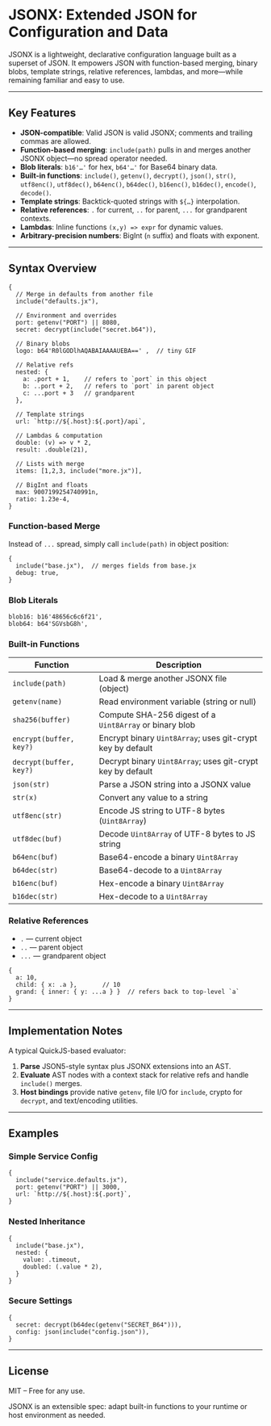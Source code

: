 # JSONX: Extended JSON for Configuration and Data

JSONX is a lightweight, declarative configuration language built as a superset of JSON. It empowers JSON with function-based merging, binary blobs, template strings, relative references, lambdas, and more—while remaining familiar and easy to use.

---

## Key Features

* **JSON-compatible**: Valid JSON is valid JSONX; comments and trailing commas are allowed.
* **Function-based merging**: `include(path)` pulls in and merges another JSONX object—no spread operator needed.
* **Blob literals**: `b16'…'` for hex, `b64'…'` for Base64 binary data.
* **Built-in functions**: `include()`, `getenv()`, `decrypt()`, `json()`, `str()`, `utf8enc()`, `utf8dec()`, `b64enc()`, `b64dec()`, `b16enc()`, `b16dec()`, `encode()`, `decode()`.
* **Template strings**: Backtick-quoted strings with `${…}` interpolation.
* **Relative references**:  `.` for current, `..` for parent, `...` for grandparent contexts.
* **Lambdas**: Inline functions `(x,y) => expr` for dynamic values.
* **Arbitrary-precision numbers**: BigInt (`n` suffix) and floats with exponent.

---

## Syntax Overview

```jx
{
  // Merge in defaults from another file
  include("defaults.jx"),

  // Environment and overrides
  port: getenv("PORT") || 8080,
  secret: decrypt(include("secret.b64")),

  // Binary blobs
  logo: b64'R0lGODlhAQABAIAAAAUEBA==' ,  // tiny GIF

  // Relative refs
  nested: {
    a: .port + 1,    // refers to `port` in this object
    b: ..port + 2,   // refers to `port` in parent object
    c: ...port + 3   // grandparent
  },

  // Template strings
  url: `http://${.host}:${.port}/api`,

  // Lambdas & computation
  double: (v) => v * 2,
  result: .double(21),

  // Lists with merge
  items: [1,2,3, include("more.jx")],

  // BigInt and floats
  max: 9007199254740991n,
  ratio: 1.23e-4,
}
```

### Function-based Merge

Instead of `...` spread, simply call `include(path)` in object position:

```jx
{
  include("base.jx"),  // merges fields from base.jx
  debug: true,
}
```

### Blob Literals

```jx
blob16: b16'48656c6c6f21',
blob64: b64'SGVsbG8h',
```

### Built-in Functions

| Function                | Description                                                |
| ----------------------- | ---------------------------------------------------------- |
| `include(path)`         | Load & merge another JSONX file (object)                   |
| `getenv(name)`          | Read environment variable (string or null)                 |
| `sha256(buffer)`        | Compute SHA-256 digest of a `Uint8Array` or binary blob    |
| `encrypt(buffer, key?)` | Encrypt binary `Uint8Array`; uses git-crypt key by default |
| `decrypt(buffer, key?)` | Decrypt binary `Uint8Array`; uses git-crypt key by default |
| `json(str)`             | Parse a JSON string into a JSONX value                     |
| `str(x)`                | Convert any value to a string                              |
| `utf8enc(str)`          | Encode JS string to UTF-8 bytes (`Uint8Array`)             |
| `utf8dec(buf)`          | Decode `Uint8Array` of UTF-8 bytes to JS string            |
| `b64enc(buf)`           | Base64-encode a binary `Uint8Array`                        |
| `b64dec(str)`           | Base64-decode to a `Uint8Array`                            |
| `b16enc(buf)`           | Hex-encode a binary `Uint8Array`                           |
| `b16dec(str)`           | Hex-decode to a `Uint8Array`                               |

### Relative References

* `.`   — current object
* `..`  — parent object
* `...` — grandparent object

```jx
{
  a: 10,
  child: { x: .a },       // 10
  grand: { inner: { y: ...a } }  // refers back to top-level `a`
}
```

---

## Implementation Notes

A typical QuickJS-based evaluator:

1. **Parse** JSON5-style syntax plus JSONX extensions into an AST.
2. **Evaluate** AST nodes with a context stack for relative refs and handle `include()` merges.
3. **Host bindings** provide native `getenv`, file I/O for `include`, crypto for `decrypt`, and text/encoding utilities.

---

## Examples

### Simple Service Config

```jx
{
  include("service.defaults.jx"),
  port: getenv("PORT") || 3000,
  url: `http://${.host}:${.port}`,
}
```

### Nested Inheritance

```jx
{
  include("base.jx"),
  nested: {
    value: .timeout,
    doubled: (.value * 2),
  }
}
```

### Secure Settings

```jx
{
  secret: decrypt(b64dec(getenv("SECRET_B64"))),
  config: json(include("config.json")),
}
```

---

## License

MIT – Free for any use.

JSONX is an extensible spec: adapt built-in functions to your runtime or host environment as needed.
